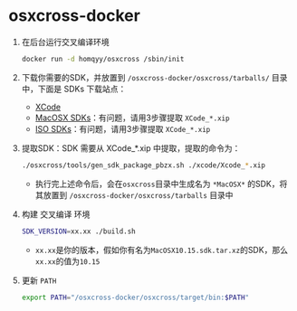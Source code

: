 # osxcross-docker

1. 在后台运行交叉编译环境

    ```bash
    docker run -d homqyy/osxcross /sbin/init
    ```

2. 下载你需要的SDK，并放置到 `/osxcross-docker/osxcross/tarballs/` 目录中，下面是 SDKs 下载站点：

    - [XCode](https://developer.apple.com/download/all/?q=xcode)
    - [MacOSX SDKs](https://github.com/phracker/MacOSX-SDKs)：有问题，请用3步骤提取 `XCode_*.xip`
    - [ISO SDKs](https://github.com/growtopiajaw/iPhoneOS-SDK)：有问题，请用3步骤提取 `XCode_*.xip`

3. 提取SDK：SDK 需要从 XCode_*.xip 中提取，提取的命令为：

    ```bash
    ./osxcross/tools/gen_sdk_package_pbzx.sh ./xcode/Xcode_*.xip
    ```

    - 执行完上述命令后，会在`osxcross`目录中生成名为 `*MacOSX*` 的SDK，将其放置到 `/osxcross-docker/osxcross/tarballs` 目录中

4. 构建 交叉编译 环境

    ```bash
    SDK_VERSION=xx.xx ./build.sh
    ```

    - `xx.xx`是你的版本，假如你有名为`MacOSX10.15.sdk.tar.xz`的SDK，那么`xx.xx`的值为`10.15`

5. 更新 `PATH`

    ```bash
    export PATH="/osxcross-docker/osxcross/target/bin:$PATH"
    ```

